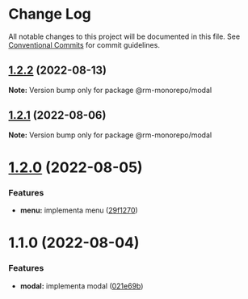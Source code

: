# Change Log

All notable changes to this project will be documented in this file.
See [Conventional Commits](https://conventionalcommits.org) for commit guidelines.

## [1.2.2](https://github.com/RanielliMontagna/rm_monorepo/compare/@rm-monorepo/modal@1.2.1...@rm-monorepo/modal@1.2.2) (2022-08-13)

**Note:** Version bump only for package @rm-monorepo/modal

## [1.2.1](https://github.com/RanielliMontagna/rm_monorepo/compare/@rm-monorepo/modal@1.2.0...@rm-monorepo/modal@1.2.1) (2022-08-06)

**Note:** Version bump only for package @rm-monorepo/modal

# [1.2.0](https://github.com/RanielliMontagna/rm_monorepo/compare/@rm-monorepo/modal@1.1.0...@rm-monorepo/modal@1.2.0) (2022-08-05)

### Features

- **menu:** implementa menu ([29f1270](https://github.com/RanielliMontagna/rm_monorepo/commit/29f12708be713226ba5f52f6f389c6825eb8c298))

# 1.1.0 (2022-08-04)

### Features

- **modal:** implementa modal ([021e69b](https://github.com/RanielliMontagna/rm_monorepo/commit/021e69b2af8737dcf42c89b914f39439e2d874bd))
